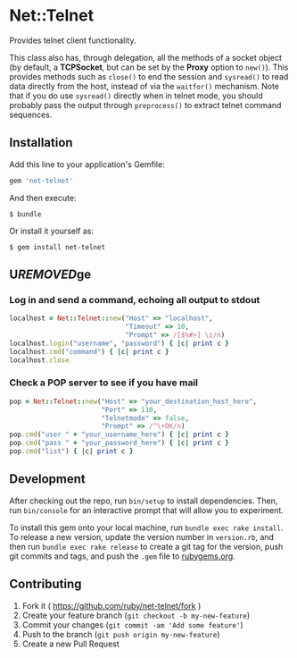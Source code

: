 # Net::Telnet

Provides telnet client functionality.

This class also has, through delegation, all the methods of a socket object (by default, a **TCPSocket**, but can be set by the **Proxy** option to ```new()```).  This provides methods such as ```close()``` to end the session and ```sysread()``` to read data directly from the host, instead of via the ```waitfor()``` mechanism.  Note that if you do use ```sysread()``` directly when in telnet mode, you should probably pass the output through ```preprocess()``` to extract telnet command sequences.

## Installation

Add this line to your application's Gemfile:

```ruby
gem 'net-telnet'
```

And then execute:

    $ bundle

Or install it yourself as:

    $ gem install net-telnet

## U***REMOVED***ge

### Log in and send a command, echoing all output to stdout

```ruby
localhost = Net::Telnet::new("Host" => "localhost",
                             "Timeout" => 10,
                             "Prompt" => /[$%#>] \z/n)
localhost.login("username", "password") { |c| print c }
localhost.cmd("command") { |c| print c }
localhost.close
```

### Check a POP server to see if you have mail

```ruby
pop = Net::Telnet::new("Host" => "your_destination_host_here",
                       "Port" => 110,
                       "Telnetmode" => false,
                       "Prompt" => /^\+OK/n)
pop.cmd("user " + "your_username_here") { |c| print c }
pop.cmd("pass " + "your_password_here") { |c| print c }
pop.cmd("list") { |c| print c }
```

## Development

After checking out the repo, run `bin/setup` to install dependencies. Then, run `bin/console` for an interactive prompt that will allow you to experiment.

To install this gem onto your local machine, run `bundle exec rake install`. To release a new version, update the version number in `version.rb`, and then run `bundle exec rake release` to create a git tag for the version, push git commits and tags, and push the `.gem` file to [rubygems.org](https://rubygems.org).

## Contributing

1. Fork it ( https://github.com/ruby/net-telnet/fork )
2. Create your feature branch (`git checkout -b my-new-feature`)
3. Commit your changes (`git commit -am 'Add some feature'`)
4. Push to the branch (`git push origin my-new-feature`)
5. Create a new Pull Request
